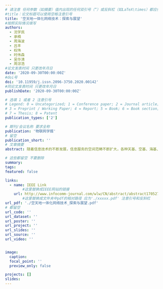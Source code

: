 ```yaml
---
# 请注意 任何参数（如摘要）值内出现的任何双引号（“）或反斜杠（如LaTeX\times）都应使用反斜杠（\）进行转义。例如，符号“和LaTeX text\times分别变为\”和\\times。有关详细信息，请参阅YAML或TOML文档。
#title：论文标题可以使用空格注意引号
title: '空天地一体化网络技术：探索与展望'
#按照实际情况填写
authors:
  - 沈学民
  - 承楠
  - 周海波
  - 吕丰
  - 权伟
  - 时伟森
  - 吴华清
  - 周淙浩
#论文发表时间 只更改年月日
date: '2020-09-30T00:00:00Z'
#doi号
doi: '10.11959/j.issn.2096-3750.2020.00142'
#同论文发表时间 只更改年月日
publishDate: '2020-09-30T00:00:00Z'

# 选填 1 或者 2 注意引号
# Legend: 0 = Uncategorized; 1 = Conference paper; 2 = Journal article;
# 3 = Preprint / Working Paper; 4 = Report; 5 = Book; 6 = Book section;
# 7 = Thesis; 8 = Patent
publication_types: ['2']

# 期刊/会议名称 要求全称
publication: '物联网学报'
# 留空
publication_short: ''
# 文章摘要
abstract: 随着信息技术的不断发展，信息服务的空间范畴不断扩大，各种天基、空基、海基、地基网络服务不断涌现，对多维综合信息资源的需求也逐步提升。空天地一体化网络可以为陆海空天用户提供无缝信息服务，满足未来网络对全时全域全空通信和网络互联互通的需求。首先，对空天地一体化网络技术及协议体系的发展趋势进行了分析，探讨了低轨卫星通信系统以及空地网络融合的研究进展。针对网络结构复杂、动态性高、资源高度约束等问题，提出了基于强化学习（RL,reinforcement learning）的空天地一体化网络设计与优化框架，以进行高效快速的网络设计、分析、优化与管控。同时给出了实例分析，阐明了利用深度强化学习（DRL,deep RL）进行空天地一体化网络智能接入选择的方法。并通过搭建空天地一体化网络仿真平台，解决了网络观测稀疏与训练数据难以获取的问题，极大地提升了RL的训练效率。最后，对空天地一体化网络中的潜在研究方向进行了探讨。

# 这些都留空 不要删除
summary:  
tags:
featured: false

links:
  - name: IEEE Link
        #这里替换成IEEE网站的链接
    url: http://www.infocomm-journal.com/wlw/CN/abstract/abstract170527.shtml
        #这里替换成文件夹中pdf的相对路径 应为'./xxxxx.pdf' 注意引号和反斜杠
url_pdf: './空天地一体化网络技术_探索与展望.pdf'
# 都留空
url_code: ''
url_dataset: ''
url_poster: ''
url_project: ''
url_slides: ''
url_source: ''
url_video: ''


image:
  caption: 
  focal_point: ''
  preview_only: false

projects: []
slides:
---
```

